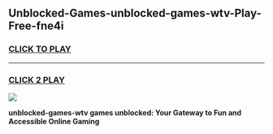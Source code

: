 
## Unblocked-Games-unblocked-games-wtv-Play-Free-fne4i
<h3>
<a href="https://premium76.site?title=unblocked-games-wtv&ref=10A">CLICK TO PLAY</a></h3>
<hr>

<h3>
<a href="https://premium76.site?title=unblocked-games-wtv&ref=10A">CLICK 2 PLAY</a>
  
</h3>

<a href="https://premium76.site?title=unblocked-games-wtv&ref=10A"><img src="https://clearcache.store/games.png"></a>


**unblocked-games-wtv games unblocked: Your Gateway to Fun and Accessible Online Gaming**
